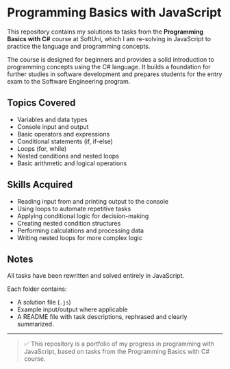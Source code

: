 # Programming Basics with JavaScript

This repository contains my solutions to tasks from the **Programming Basics with C#** course at SoftUni, which I am re-solving in JavaScript to practice the language and programming concepts.

The course is designed for beginners and provides a solid introduction to programming concepts using the C# language. It builds a foundation for further studies in software development and prepares students for the entry exam to the Software Engineering program.

## Topics Covered

- Variables and data types
- Console input and output
- Basic operators and expressions
- Conditional statements (if, if-else)
- Loops (for, while)
- Nested conditions and nested loops
- Basic arithmetic and logical operations

## Skills Acquired

- Reading input from and printing output to the console
- Using loops to automate repetitive tasks
- Applying conditional logic for decision-making
- Creating nested condition structures
- Performing calculations and processing data
- Writing nested loops for more complex logic

## Notes

All tasks have been rewritten and solved entirely in JavaScript.

Each folder contains:
- A solution file (`.js`)
- Example input/output where applicable
- A README file with task descriptions, rephrased and clearly summarized.

---

> ✅ This repository is a portfolio of my progress in programming with JavaScript, based on tasks from the Programming Basics with C# course.
